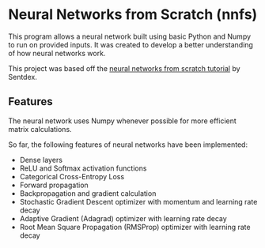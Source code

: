 # Neural Networks from Scratch (nnfs)

This program allows a neural network built using basic Python and Numpy to run on provided inputs. It was created to develop a better understanding of how neural networks work.

This project was based off the [neural networks from scratch tutorial](https://www.youtube.com/watch?v=Wo5dMEP_BbI&list=PLQVvvaa0QuDcjD5BAw2DxE6OF2tius3V3) by Sentdex.

## Features

The neural network uses Numpy whenever possible for more efficient matrix calculations.

So far, the following features of neural networks have been implemented:

- Dense layers
- ReLU and Softmax activation functions
- Categorical Cross-Entropy Loss
- Forward propagation
- Backpropagation and gradient calculation
- Stochastic Gradient Descent optimizer with momentum and learning rate decay
- Adaptive Gradient (Adagrad) optimizer with learning rate decay
- Root Mean Square Propagation (RMSProp) optimizer with learning rate decay
